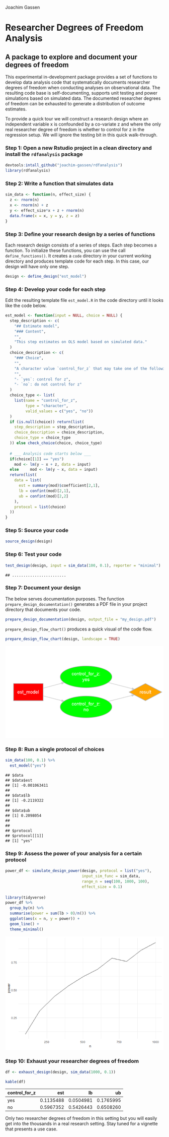 Joachim Gassen

Researcher Degrees of Freedom Analysis
======================================

A package to explore and document your degrees of freedom
---------------------------------------------------------

This experimental in-development package provides a set of functions to develop data analysis code that systematically documents researcher degrees of freedom when conducting analyses on observational data. The resulting code base is self-documenting, supports unit testing and power simulations based on simulated data. The documented researcher degrees of freedom can be exhausted to generate a distribution of outcome estimates.

To provide a quick tour we will construct a research design where an independent variable x is confounded by a co-variate z and where the only real researcher degree of freedom is whether to control for z in the regression setup. We will ignore the testing bit in this quick walk-through.

### Step 1: Open a new Rstudio project in a clean directory and install the `rdfanalysis` package

``` r
devtools:intall_github("joachim-gassen/rdfanalysis")
library(rdfanalysis)
```

### Step 2: Write a function that simulates data

``` r
sim_data <- function(n, effect_size) {
  z <- rnorm(n)
  x <- rnorm(n) + z 
  y <- effect_size*x + z + rnorm(n) 
  data.frame(x = x, y = y, z = z)
}
```

### Step 3: Define your research design by a series of functions

Each research design consists of a series of steps. Each step becomes a function. To initialize these functions, you can use the call `define_functions()`. It creates a `code` directory in your current working directory and produces template code for each step. In this case, our design will have only one step.

``` r
design <- define_design("est_model")
```

### Step 4: Develop your code for each step

Edit the resulting template file `est_model.R` in the code directory until it looks like the code below.

``` r
est_model <- function(input = NULL, choice = NULL) {
  step_description <- c(
    "## Estimate model",
    "### Content",
    "",
    "This step estimates on OLS model based on simulated data."
  )
  choice_description <- c(
    "### Choice",
    "",
    "A character value `control_for_z` that may take one of the following values:",
    "",
    "- `yes`: control for z",
    "- `no`: do not control for z"
  )
  choice_type <- list(
    list(name = "control_for_z", 
         type = "character", 
         valid_values = c("yes", "no"))
  )
  if (is.null(choice)) return(list(
    step_description = step_description,
    choice_description = choice_description,
    choice_type = choice_type
  )) else check_choice(choice, choice_type)

  # ___ Analysis code starts below ___
  if(choice[[1]] == "yes") 
    mod <- lm(y ~ x + z, data = input)
  else     mod <- lm(y ~ x, data = input)
  return(list(
    data = list(
      est = summary(mod)$coefficient[2,1],
      lb = confint(mod)[2,1],
      ub = confint(mod)[2,2]
    ),
    protocol = list(choice)
  ))  
} 
```

### Step 5: Source your code

``` r
source_design(design)
```

### Step 6: Test your code

``` r
test_design(design, input = sim_data(100, 0.1), reporter = "minimal")
```

    ## ........................

### Step 7: Document your design

The below serves documentation purposes. The function `prepare_design_documentation()` generates a PDF file in your project directory that documents your code.

``` r
prepare_design_documentation(design, output_file = "my_design.pdf")
```

`prepare_design_flow_chart()` produces a quick visual of the code flow.

``` r
prepare_design_flow_chart(design, landscape = TRUE)
```

![](README_files/figure-markdown_github/flow_chart-1.png)

### Step 8: Run a single protocol of choices

``` r
sim_data(100, 0.1) %>%
  est_model("yes")
```

    ## $data
    ## $data$est
    ## [1] -0.001063411
    ## 
    ## $data$lb
    ## [1] -0.2119322
    ## 
    ## $data$ub
    ## [1] 0.2098054
    ## 
    ## 
    ## $protocol
    ## $protocol[[1]]
    ## [1] "yes"

### Step 9: Assess the power of your analysis for a certain protocol

``` r
power_df <- simulate_design_power(design, protocol = list("yes"), 
                                  input_sim_func = sim_data, 
                                  range_n = seq(100, 1000, 100),
                                  effect_size = 0.1)

library(tidyverse)
power_df %>%
  group_by(n) %>%
  summarise(power = sum(lb > 0)/n()) %>%
  ggplot(aes(x = n, y = power)) +
  geom_line() + 
  theme_minimal()
```

![](README_files/figure-markdown_github/sim_power-1.png)

### Step 10: Exhaust your researcher degrees of freedom

``` r
df <- exhaust_design(design, sim_data(1000, 0.1)) 
```

``` r
kable(df)
```

| control\_for\_z |        est|         lb|         ub|
|:----------------|----------:|----------:|----------:|
| yes             |  0.1135488|  0.0504981|  0.1765995|
| no              |  0.5967352|  0.5426443|  0.6508260|

Only two researcher degrees of freedom in this setting but you will easily get into the thousands in a real research setting. Stay tuned for a vignette that presents a use case.
